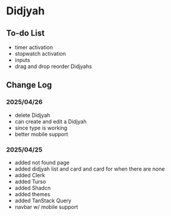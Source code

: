 # Didjyah

## To-do List

- timer activation
- stopwatch activation
- inputs
- drag and drop reorder Didjyahs

## Change Log

### 2025/04/26

- delete Didjyah
- can create and edit a Didjyah
- since type is working
- better mobile support

### 2025/04/25

- added not found page
- added didjyah list and card and card for when there are none
- added Clerk
- added Turso
- added Shadcn
- added themes
- added TanStack Query
- navbar w/ mobile support
